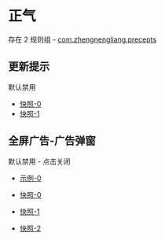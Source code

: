# 正气

存在 2 规则组 - [com.zhengnengliang.precepts](/src/apps/com.zhengnengliang.precepts.ts)

## 更新提示

默认禁用

- [快照-0](https://i.gkd.li/i/12727650)
- [快照-1](https://i.gkd.li/i/12715352)

## 全屏广告-广告弹窗

默认禁用 - 点击关闭

- [示例-0](https://m.gkd.li/57941037/0b140d85-0556-46aa-a648-600ae349f88b)

- [快照-0](https://i.gkd.li/i/14338307)
- [快照-1](https://i.gkd.li/i/12739767)
- [快照-2](https://i.gkd.li/i/12727705)
